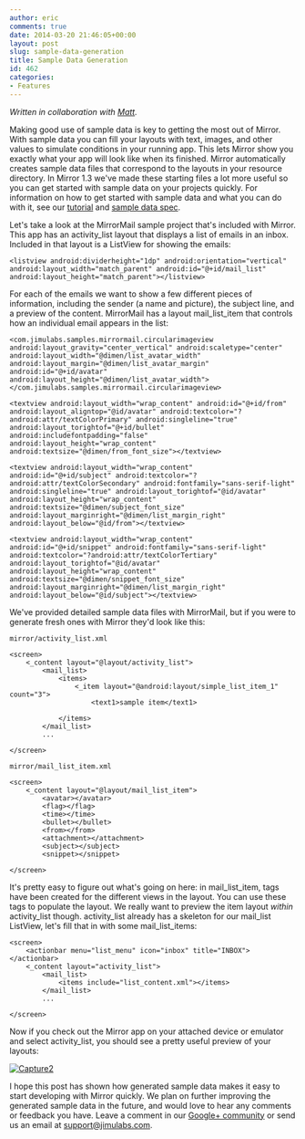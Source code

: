 ```yaml
---
author: eric
comments: true
date: 2014-03-20 21:46:05+00:00
layout: post
slug: sample-data-generation
title: Sample Data Generation
id: 462
categories:
- Features
---
```


_Written in collaboration with [Matt]({{site.baseurl}}/author/matt/)._

Making good use of sample data is key to getting the most out of Mirror. With sample data you can fill your layouts with text, images, and other values to simulate conditions in your running app. This lets Mirror show you exactly what your app will look like when its finished. Mirror automatically creates sample data files that correspond to the layouts in your resource directory. In Mirror 1.3 we've made these starting files a lot more useful so you can get started with sample data on your projects quickly. For information on how to get started with sample data and what you can do with it, see our [tutorial]({{site.baseurl}}/mirror-tutorial/) and [sample data spec]({{site.baseurl}}/sample-data-specifications/).

Let's take a look at the MirrorMail sample project that's included with Mirror. This app has an activity_list layout that displays a list of emails in an inbox. Included in that layout is a ListView for showing the emails:


    
    <listview android:dividerheight="1dp" android:orientation="vertical" android:layout_width="match_parent" android:id="@+id/mail_list" android:layout_height="match_parent"></listview>



For each of the emails we want to show a few different pieces of information, including the sender (a name and picture), the subject line, and a preview of the content. MirrorMail has a layout mail_list_item that controls how an individual email appears in the list:


    
    <com.jimulabs.samples.mirrormail.circularimageview android:layout_gravity="center_vertical" android:scaletype="center" android:layout_width="@dimen/list_avatar_width" android:layout_margin="@dimen/list_avatar_margin" android:id="@+id/avatar" android:layout_height="@dimen/list_avatar_width"></com.jimulabs.samples.mirrormail.circularimageview>
    
    <textview android:layout_width="wrap_content" android:id="@+id/from" android:layout_aligntop="@id/avatar" android:textcolor="?android:attr/textColorPrimary" android:singleline="true" android:layout_torightof="@+id/bullet" android:includefontpadding="false" android:layout_height="wrap_content" android:textsize="@dimen/from_font_size"></textview>
    
    <textview android:layout_width="wrap_content" android:id="@+id/subject" android:textcolor="?android:attr/textColorSecondary" android:fontfamily="sans-serif-light" android:singleline="true" android:layout_torightof="@id/avatar" android:layout_height="wrap_content" android:textsize="@dimen/subject_font_size" android:layout_marginright="@dimen/list_margin_right" android:layout_below="@id/from"></textview>
    
    <textview android:layout_width="wrap_content" android:id="@+id/snippet" android:fontfamily="sans-serif-light" android:textcolor="?android:attr/textColorTertiary" android:layout_torightof="@id/avatar" android:layout_height="wrap_content" android:textsize="@dimen/snippet_font_size" android:layout_marginright="@dimen/list_margin_right" android:layout_below="@id/subject"></textview>



We've provided detailed sample data files with MirrorMail, but if you were to generate fresh ones with Mirror they'd look like this:

`mirror/activity_list.xml`


    
    
    <screen>
        <_content layout="@layout/activity_list">
            <mail_list>
                <items>
                    <_item layout="@android:layout/simple_list_item_1" count="3">
                        <text1>sample item</text1>
                    
                </items>
            </mail_list>
            ...
        
    </screen>



`mirror/mail_list_item.xml`


    
    
    <screen>
        <_content layout="@layout/mail_list_item">
            <avatar></avatar>
            <flag></flag>
            <time></time>
            <bullet></bullet>
            <from></from>
            <attachment></attachment>
            <subject></subject>
            <snippet></snippet>
        
    </screen>



It's pretty easy to figure out what's going on here: in mail_list_item, tags have been created for the different views in the layout. You can use these tags to populate the layout. We really want to preview the item layout _within_ activity_list though. activity_list already has a skeleton for our mail_list ListView, let's fill that in with some mail_list_items:


    
    <screen>
        <actionbar menu="list_menu" icon="inbox" title="INBOX"></actionbar>
        <_content layout="activity_list">
            <mail_list>
                <items include="list_content.xml"></items>
            </mail_list>
            ...
        
    </screen>



Now if you check out the Mirror app on your attached device or emulator and select activity_list, you should see a pretty useful preview of your layouts:

[![Capture2]({{site.baseurl}}/wp-content/uploads/2014/03/Capture2-182x300.png)]({{site.baseurl}}/wp-content/uploads/2014/03/Capture2.png)

I hope this post has shown how generated sample data makes it easy to start developing with Mirror quickly. We plan on further improving the generated sample data in the future, and would love to hear any comments or feedback you have. Leave a comment in our [Google+ community](https://plus.google.com/u/0/communities/100032204836569153341) or send us an email at [support@jimulabs.com](mailto:support@jimulabs.com).


